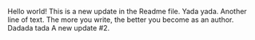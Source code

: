 Hello world! This is a new update in the Readme file. Yada yada.
Another line of text. The more you write, the better you become as an author.
Dadada tada
A new update #2.
